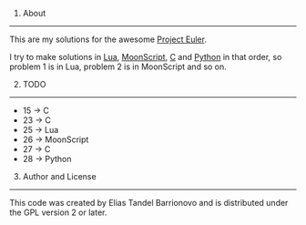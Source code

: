 1. About
-----

This are my solutions for the awesome [Project Euler](http://projecteuler.net/).

I try to make solutions in [Lua](http://www.lua.org), [MoonScript](http://moonscript.org), [C](http://en.wikipedia.org/wiki/C_%28programming_language%29) and [Python](http://www.python.org) in that order, so problem 1 is in Lua, problem 2 is in MoonScript and so on.

2. TODO
-----

* 15 -> C
* 23 -> C
* 25 -> Lua
* 26 -> MoonScript
* 27 -> C
* 28 -> Python

3. Author and License
-----

This code was created by Elias Tandel Barrionovo and is distributed under the GPL version 2 or later.

